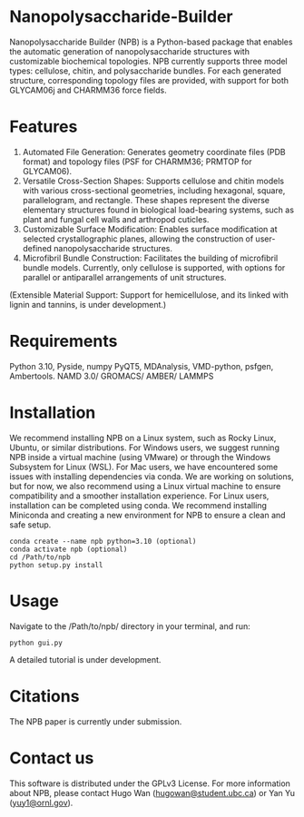 # Nanopolysaccharide-Builder
Nanopolysaccharide Builder (NPB) is a Python-based package that enables the automatic generation of nanopolysaccharide structures with customizable biochemical topologies. NPB currently supports three model types: cellulose, chitin, and polysaccharide bundles. For each generated structure, corresponding topology files are provided, with support for both GLYCAM06j and CHARMM36 force fields.

# Features
1. Automated File Generation:
Generates geometry coordinate files (PDB format) and topology files (PSF for CHARMM36; PRMTOP for GLYCAM06).
2. Versatile Cross-Section Shapes:
Supports cellulose and chitin models with various cross-sectional geometries, including hexagonal, square, parallelogram, and rectangle. These shapes represent the diverse elementary structures found in biological load-bearing systems, such as plant and fungal cell walls and arthropod cuticles.
3. Customizable Surface Modification:
Enables surface modification at selected crystallographic planes, allowing the construction of user-defined nanopolysaccharide structures.
4. Microfibril Bundle Construction:
Facilitates the building of microfibril bundle models. Currently, only cellulose is supported, with options for parallel or antiparallel arrangements of unit structures.

(Extensible Material Support: Support for hemicellulose, and its linked with lignin and tannins, is under development.)

# Requirements
Python 3.10, Pyside, numpy PyQT5, MDAnalysis, VMD-python, psfgen, Ambertools.
NAMD 3.0/ GROMACS/ AMBER/ LAMMPS

# Installation
We recommend installing NPB on a Linux system, such as Rocky Linux, Ubuntu, or similar distributions. For Windows users, we suggest running NPB inside a virtual machine (using VMware) or through the Windows Subsystem for Linux (WSL).
For Mac users, we have encountered some issues with installing dependencies via conda. We are working on solutions, but for now, we also recommend using a Linux virtual machine to ensure compatibility and a smoother installation experience.
For Linux users, installation can be completed using conda. We recommend installing Miniconda  and creating a new environment for NPB to ensure a clean and safe setup.
````
conda create --name npb python=3.10 (optional)
conda activate npb (optional)
cd /Path/to/npb
python setup.py install
````

# Usage
Navigate to the /Path/to/npb/ directory in your terminal, and run:
````
python gui.py
````
A detailed tutorial is under development.

# Citations
The NPB paper is currently under submission.

# Contact us
This software is distributed under the GPLv3 License. For more information about NPB, please contact Hugo Wan (hugowan@student.ubc.ca) or Yan Yu (yuy1@ornl.gov).
